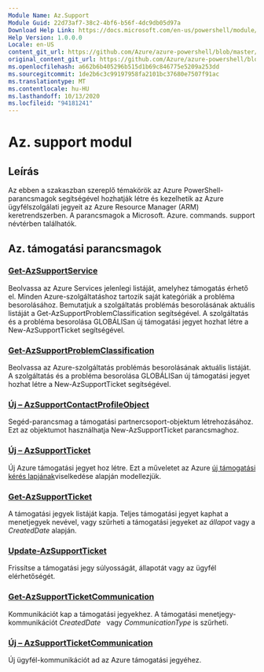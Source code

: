```yaml
---
Module Name: Az.Support
Module Guid: 22d73af7-38c2-4bf6-b56f-4dc9db05d97a
Download Help Link: https://docs.microsoft.com/en-us/powershell/module/az.support
Help Version: 1.0.0.0
Locale: en-US
content_git_url: https://github.com/Azure/azure-powershell/blob/master/src/Support/Support/help/Az.Support.md
original_content_git_url: https://github.com/Azure/azure-powershell/blob/master/src/Support/Support/help/Az.Support.md
ms.openlocfilehash: a662b6b405296b515d1b69c846775e5209a253dd
ms.sourcegitcommit: 1de2b6c3c99197958fa2101bc37680e7507f91ac
ms.translationtype: MT
ms.contentlocale: hu-HU
ms.lasthandoff: 10/13/2020
ms.locfileid: "94181241"
---
```

# Az. support modul
## Leírás
Az ebben a szakaszban szereplő témakörök az Azure PowerShell-parancsmagok segítségével hozhatják létre és kezelhetik az Azure ügyfélszolgálati jegyeit az Azure Resource Manager (ARM) keretrendszerben. A parancsmagok a Microsoft. Azure. commands. support névtérben találhatók.

## Az. támogatási parancsmagok
### [Get-AzSupportService](Get-AzSupportService.md)
Beolvassa az Azure Services jelenlegi listáját, amelyhez támogatás érhető el. Minden Azure-szolgáltatáshoz tartozik saját kategóriák a probléma besorolásához. Bemutatjuk a szolgáltatás problémás besorolásának aktuális listáját a Get-AzSupportProblemClassification segítségével. A szolgáltatás és a probléma besorolása GLOBÁLISan új támogatási jegyet hozhat létre a New-AzSupportTicket segítségével.

### [Get-AzSupportProblemClassification](Get-AzSupportProblemClassification.md)
Beolvassa az Azure-szolgáltatás problémás besorolásának aktuális listáját. A szolgáltatás és a probléma besorolása GLOBÁLISan új támogatási jegyet hozhat létre a New-AzSupportTicket segítségével. 

### [Új – AzSupportContactProfileObject](New-AzSupportContactProfileObject.md)
Segéd-parancsmag a támogatási partnercsoport-objektum létrehozásához. Ezt az objektumot használhatja New-AzSupportTicket parancsmaghoz.

### [Új – AzSupportTicket](New-AzSupportTicket.md)
Új Azure támogatási jegyet hoz létre. Ezt a műveletet az Azure [új támogatási kérés lapjának](https://portal.azure.com/#blade/Microsoft_Azure_Support/HelpAndSupportBlade/overview)viselkedése alapján modellezjük.

### [Get-AzSupportTicket](Get-AzSupportTicket.md)
A támogatási jegyek listáját kapja. Teljes támogatási jegyet kaphat a menetjegyek nevével, vagy szűrheti a támogatási jegyeket az *állapot* vagy a *CreatedDate* alapján.

### [Update-AzSupportTicket](Update-AzSupportTicket.md)
Frissítse a támogatási jegy súlyosságát, állapotát vagy az ügyfél elérhetőségét.

### [Get-AzSupportTicketCommunication](Get-AzSupportTicketCommunication.md)
Kommunikációt kap a támogatási jegyekhez. A támogatási menetjegy-kommunikációt *CreatedDate*   vagy *CommunicationType* is szűrheti. 

### [Új – AzSupportTicketCommunication](New-AzSupportTicketCommunication.md)
Új ügyfél-kommunikációt ad az Azure támogatási jegyéhez. 



